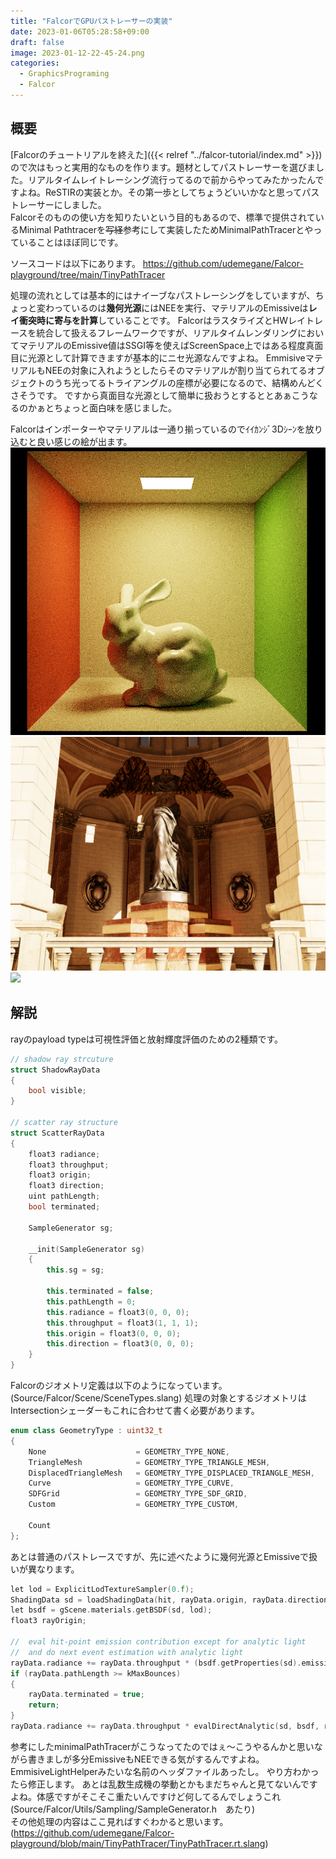 ```yaml
---
title: "FalcorでGPUパストレーサーの実装"
date: 2023-01-06T05:28:58+09:00
draft: false
image: 2023-01-12-22-45-24.png
categories: 
  - GraphicsPrograming
  - Falcor
---
```


## 概要
[Falcorのチュートリアルを終えた]({{< relref "../falcor-tutorial/index.md" >}})ので次はもっと実用的なものを作ります。題材としてパストレーサーを選びました。リアルタイムレイトレーシング流行ってるので前からやってみたかったんですよね。ReSTIRの実装とか。その第一歩としてちょうどいいかなと思ってパストレーサーにしました。  
Falcorそのものの使い方を知りたいという目的もあるので、標準で提供されているMinimal Pathtracerを~~写経~~参考にして実装したためMinimalPathTracerとやっていることはほぼ同じです。

ソースコードは以下にあります。
https://github.com/udemegane/Falcor-playground/tree/main/TinyPathTracer

処理の流れとしては基本的にはナイーブなパストレーシングをしていますが、ちょっと変わっているのは**幾何光源**にはNEEを実行、マテリアルのEmissiveは**レイ衝突時に寄与を計算**していることです。
FalcorはラスタライズとHWレイトレースを統合して扱えるフレームワークですが、リアルタイムレンダリングにおいてマテリアルのEmissive値はSSGI等を使えばScreenSpace上ではある程度真面目に光源として計算できますが基本的にニセ光源なんですよね。
EmmisiveマテリアルもNEEの対象に入れようとしたらそのマテリアルが割り当てられてるオブジェクトのうち光ってるトライアングルの座標が必要になるので、結構めんどくさそうです。
ですから真面目な光源として簡単に扱おうとするととあぁこうなるのかぁとちょっと面白味を感じました。

Falcorはインポーターやマテリアルは一通り揃っているのでｲｲｶﾝｼﾞ3Dｼｰﾝを放り込むと良い感じの絵が出ます。
![](2023-01-13-00-09-06.png)
![](2023-01-13-00-07-54.png)
![](2023-01-12-22-45-24.png)
## 解説


rayのpayload typeは可視性評価と放射輝度評価のための2種類です。
```c++
// shadow ray strcuture
struct ShadowRayData
{
    bool visible;
}

// scatter ray structure
struct ScatterRayData
{
    float3 radiance;
    float3 throughput;
    float3 origin;
    float3 direction;
    uint pathLength;
    bool terminated;

    SampleGenerator sg;

    __init(SampleGenerator sg)
    {
        this.sg = sg;

        this.terminated = false;
        this.pathLength = 0;
        this.radiance = float3(0, 0, 0);
        this.throughput = float3(1, 1, 1);
        this.origin = float3(0, 0, 0);
        this.direction = float3(0, 0, 0);
    }
}
```

Falcorのジオメトリ定義は以下のようになっています。(Source/Falcor/Scene/SceneTypes.slang)
処理の対象とするジオメトリはIntersectionシェーダーもこれに合わせて書く必要があります。
```c++
enum class GeometryType : uint32_t
{
    None                    = GEOMETRY_TYPE_NONE,
    TriangleMesh            = GEOMETRY_TYPE_TRIANGLE_MESH,
    DisplacedTriangleMesh   = GEOMETRY_TYPE_DISPLACED_TRIANGLE_MESH,
    Curve                   = GEOMETRY_TYPE_CURVE,
    SDFGrid                 = GEOMETRY_TYPE_SDF_GRID,
    Custom                  = GEOMETRY_TYPE_CUSTOM,

    Count
};
```

あとは普通のパストレースですが、先に述べたように幾何光源とEmissiveで扱いが異なります。
```c++
let lod = ExplicitLodTextureSampler(0.f);
ShadingData sd = loadShadingData(hit, rayData.origin, rayData.direction, lod);
let bsdf = gScene.materials.getBSDF(sd, lod);
float3 rayOrigin;

//  eval hit-point emission contribution except for analytic light
//  and do next event estimation with analytic light
rayData.radiance += rayData.throughput * (bsdf.getProperties(sd).emission);
if (rayData.pathLength >= kMaxBounces)
{
    rayData.terminated = true;
    return;
}
rayData.radiance += rayData.throughput * evalDirectAnalytic(sd, bsdf, rayData.sg);
```
参考にしたminimalPathTracerがこうなってたのではぇ～こうやるんかと思いながら書きましが多分EmissiveもNEEできる気がするんですよね。EmmisiveLightHelperみたいな名前のヘッダファイルあったし。
やり方わかったら修正します。
あとは乱数生成機の挙動とかもまだちゃんと見てないんですよね。体感ですがそこそこ重たいんですけど何してるんでしょうこれ(Source/Falcor/Utils/Sampling/SampleGenerator.h　あたり)  
その他処理の内容はここ見ればすぐわかると思います。(https://github.com/udemegane/Falcor-playground/blob/main/TinyPathTracer/TinyPathTracer.rt.slang)